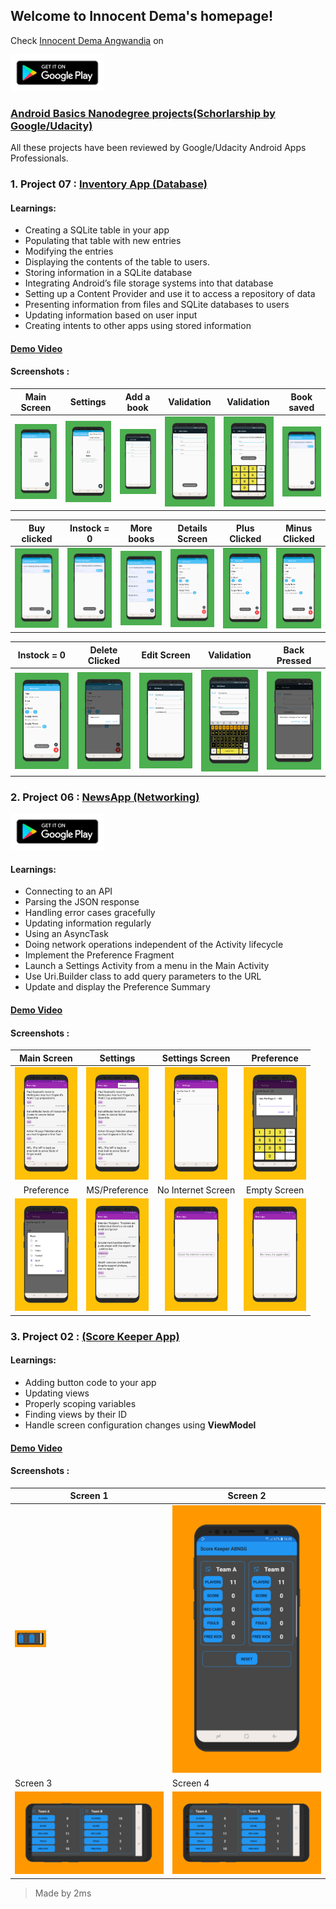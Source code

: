## Welcome to Innocent Dema's homepage!

Check [Innocent Dema Angwandia](https://play.google.com/store/apps/developer?id=Innocent+Dema+Angwandia) on

[<img src="images/google-play-badge.png" width="150">](https://play.google.com/store/apps/developer?id=Innocent+Dema+Angwandia)

### [Android Basics Nanodegree projects(Schorlarship by Google/Udacity)](https://confirm.udacity.com/3XDREDPM)

All these projects have been reviewed by Google/Udacity Android Apps Professionals.

### 1. Project 07 : [Inventory App (Database)](https://github.com/angwandi/Books) 

#### Learnings: 
* Creating a SQLite table in your app
* Populating that table with new entries
* Modifying the entries
* Displaying the contents of the table to users.
* Storing information in a SQLite database
* Integrating Android’s file storage systems into that database
* Setting up a Content Provider and use it to access a repository of data
* Presenting information from files and SQLite databases to users
* Updating information based on user input
* Creating intents to other apps using stored information

#### [Demo Video](https://www.youtube.com/watch?v=JlT3Z2kI5RE&t=4s)

#### Screenshots :

Main Screen | Settings  | Add a book | Validation | Validation | Book saved |  
:---------: | :-------: | :---------: | :---------:| :---------:| :---------:| 
<img src="images/screener_1530085045582.png" width="100"> | <img src="images/screener_1530085086286.png" width="100"> | <img src="images/screener_1530085118895.png" width="100"> | <img src="images/screener_1530085147843.png" width="100"> | <img src="images/screener_1530085180407.png" width="100"> | <img src="images/screener_1530085211440.png" width="100"> 

Buy clicked | Instock = 0 | More books | Details Screen | Plus Clicked | Minus Clicked | 
:----------:| :----------:| :---------:| :-------------:| :-----------:| :------------:|
<img src="images/screener_1530085252670.png" width="100"> | <img src="images/screener_1530085278477.png" width="100"> | <img src="images/screener_1530085308113.png" width="100"> | <img src="images/screener_1530085333366.png" width="100"> | <img src="images/screener_1530085355113.png" width="100"> | <img src="images/screener_1530085377970.png" width="100">  

 Instock = 0 | Delete Clicked | Edit Screen | Validation | Back Pressed |
 :----------:| :-------------:| :----------:| :---------:| :-----------:|
<img src="images/screener_1530085404561.png" width="100"> | <img src="images/screener_1530085428167.png" width="100"> | <img src="images/screener_1530085452086.png" width="100"> | <img src="images/screener_1530085502837.png" width="100"> | <img src="images/screener_1530085528466.png" width="100"> 

### 2. Project 06 : [NewsApp (Networking)](https://github.com/angwandi/NewsAppABNSGU) 

[<img src="images/google-play-badge.png" width="150">](https://play.google.com/store/apps/details?id=com.play1training.demad.newsapp)

#### Learnings: 
* Connecting to an API
* Parsing the JSON response
* Handling error cases gracefully
* Updating information regularly
* Using an AsyncTask
* Doing network operations independent of the Activity lifecycle
* Implement the Preference Fragment
* Launch a Settings Activity from a menu in the Main Activity
* Use Uri.Builder class to add query parameters to the URL
* Update and display the Preference Summary

#### [Demo Video](https://www.youtube.com/watch?v=oA2RqZK7JZo&t=43s)

#### Screenshots :

Main Screen | Settings | Settings Screen | Preference |
:---------: | :------: | :-------------: | :--------: |
<img src="images/na1.png" width="100"> | <img src="images/na2.png" width="100"> | <img src="images/na3.png" width="100"> | <img src="images/na4.png" width="100"> 
Preference | MS/Preference | No Internet Screen | Empty Screen 
<img src="images/na5.png" width="100"> | <img src="images/na6.png" width="100"> | <img src="images/na7.png" width="100"> | <img src="images/na8.png" width="100"> 

### 3. Project 02 : [(Score Keeper App)](https://github.com/angwandi/ScoreKeeperABNSG) 

#### Learnings: 
* Adding button code to your app
* Updating views
* Properly scoping variables
* Finding views by their ID
* Handle screen configuration changes using **ViewModel**

#### [Demo Video](https://www.youtube.com/watch?v=UePwKT9s5Fk&feature=youtu.be)

#### Screenshots :

Screen 1 | Screen 2
------------ | -------------
<img src="images/screener_555.png" width="50"> | ![](images/screener_5.png)
Screen 3 | Screen 4
![](images/screener_555.png) | ![](images/screener_555.png)

> Made by 2ms





